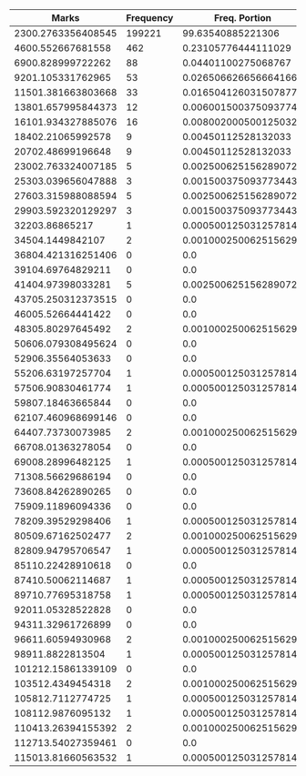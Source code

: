 | Marks | Frequency | Freq. Portion |
|-------|-----------|---------------|
| 2300.2763356408545 | 199221 | 99.63540885221306 |
| 4600.552667681558 | 462 | 0.23105776444111029 |
| 6900.828999722262 | 88 | 0.04401100275068767 |
| 9201.105331762965 | 53 | 0.026506626656664166 |
| 11501.381663803668 | 33 | 0.016504126031507877 |
| 13801.657995844373 | 12 | 0.006001500375093774 |
| 16101.934327885076 | 16 | 0.008002000500125032 |
| 18402.21065992578 | 9 | 0.00450112528132033 |
| 20702.48699196648 | 9 | 0.00450112528132033 |
| 23002.763324007185 | 5 | 0.002500625156289072 |
| 25303.039656047888 | 3 | 0.0015003750937734434 |
| 27603.315988088594 | 5 | 0.002500625156289072 |
| 29903.592320129297 | 3 | 0.0015003750937734434 |
| 32203.86865217 | 1 | 0.0005001250312578145 |
| 34504.1449842107 | 2 | 0.001000250062515629 |
| 36804.421316251406 | 0 | 0.0 |
| 39104.69764829211 | 0 | 0.0 |
| 41404.97398033281 | 5 | 0.002500625156289072 |
| 43705.250312373515 | 0 | 0.0 |
| 46005.52664441422 | 0 | 0.0 |
| 48305.80297645492 | 2 | 0.001000250062515629 |
| 50606.079308495624 | 0 | 0.0 |
| 52906.35564053633 | 0 | 0.0 |
| 55206.63197257704 | 1 | 0.0005001250312578145 |
| 57506.90830461774 | 1 | 0.0005001250312578145 |
| 59807.18463665844 | 0 | 0.0 |
| 62107.460968699146 | 0 | 0.0 |
| 64407.73730073985 | 2 | 0.001000250062515629 |
| 66708.01363278054 | 0 | 0.0 |
| 69008.28996482125 | 1 | 0.0005001250312578145 |
| 71308.56629686194 | 0 | 0.0 |
| 73608.84262890265 | 0 | 0.0 |
| 75909.11896094336 | 0 | 0.0 |
| 78209.39529298406 | 1 | 0.0005001250312578145 |
| 80509.67162502477 | 2 | 0.001000250062515629 |
| 82809.94795706547 | 1 | 0.0005001250312578145 |
| 85110.22428910618 | 0 | 0.0 |
| 87410.50062114687 | 1 | 0.0005001250312578145 |
| 89710.77695318758 | 1 | 0.0005001250312578145 |
| 92011.05328522828 | 0 | 0.0 |
| 94311.32961726899 | 0 | 0.0 |
| 96611.60594930968 | 2 | 0.001000250062515629 |
| 98911.8822813504 | 1 | 0.0005001250312578145 |
| 101212.15861339109 | 0 | 0.0 |
| 103512.4349454318 | 2 | 0.001000250062515629 |
| 105812.7112774725 | 1 | 0.0005001250312578145 |
| 108112.9876095132 | 1 | 0.0005001250312578145 |
| 110413.26394155392 | 2 | 0.001000250062515629 |
| 112713.54027359461 | 0 | 0.0 |
| 115013.81660563532 | 1 | 0.0005001250312578145 |
